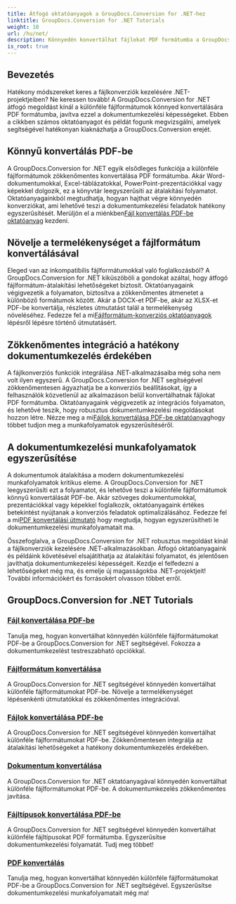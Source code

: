 ```yaml
---
title: Átfogó oktatóanyagok a GroupDocs.Conversion for .NET-hez
linktitle: GroupDocs.Conversion for .NET Tutorials
weight: 10
url: /hu/net/
description: Könnyedén konvertálhat fájlokat PDF formátumba a GroupDocs.Conversion for .NET segítségével. Egyszerűsítse a dokumentumkezelést testreszabható lehetőségekkel. #GroupDocs.Conversion
is_root: true
---
```


## Bevezetés

Hatékony módszereket keres a fájlkonverziók kezelésére .NET-projektjeiben? Ne keressen tovább! A GroupDocs.Conversion for .NET átfogó megoldást kínál a különféle fájlformátumok könnyed konvertálására PDF formátumba, javítva ezzel a dokumentumkezelési képességeket. Ebben a cikkben számos oktatóanyagot és példát fogunk megvizsgálni, amelyek segítségével hatékonyan kiaknázhatja a GroupDocs.Conversion erejét.

## Könnyű konvertálás PDF-be

 A GroupDocs.Conversion for .NET egyik elsődleges funkciója a különféle fájlformátumok zökkenőmentes konvertálása PDF formátumba. Akár Word-dokumentumokkal, Excel-táblázatokkal, PowerPoint-prezentációkkal vagy képekkel dolgozik, ez a könyvtár leegyszerűsíti az átalakítási folyamatot. Oktatóanyagainkból megtudhatja, hogyan hajthat végre könnyedén konverziókat, ami lehetővé teszi a dokumentumkezelési feladatok hatékony egyszerűsítését. Merüljön el a miénkben[Fájl konvertálás PDF-be oktatóanyag](./file-conversion-to-pdf/) kezdeni.

## Növelje a termelékenységet a fájlformátum konvertálásával

Eleged van az inkompatibilis fájlformátumokkal való foglalkozásból? A GroupDocs.Conversion for .NET kiküszöböli a gondokat azáltal, hogy átfogó fájlformátum-átalakítási lehetőségeket biztosít. Oktatóanyagaink végigvezetik a folyamaton, biztosítva a zökkenőmentes átmenetet a különböző formátumok között. Akár a DOCX-et PDF-be, akár az XLSX-et PDF-be konvertálja, részletes útmutatást talál a termelékenység növeléséhez. Fedezze fel a mi[Fájlformátum-konverziós oktatóanyagok](./file-format-conversion-tutorials/) lépésről lépésre történő útmutatásért.

## Zökkenőmentes integráció a hatékony dokumentumkezelés érdekében

 A fájlkonverziós funkciók integrálása .NET-alkalmazásaiba még soha nem volt ilyen egyszerű. A GroupDocs.Conversion for .NET segítségével zökkenőmentesen ágyazhatja be a konverziós beállításokat, így a felhasználók közvetlenül az alkalmazáson belül konvertálhatnak fájlokat PDF formátumba. Oktatóanyagaink végigvezetik az integrációs folyamaton, és lehetővé teszik, hogy robusztus dokumentumkezelési megoldásokat hozzon létre. Nézze meg a mi[Fájlok konvertálása PDF-be oktatóanyag](./convert-files-to-pdf/)hogy többet tudjon meg a munkafolyamatok egyszerűsítéséről.

## A dokumentumkezelési munkafolyamatok egyszerűsítése

 A dokumentumok átalakítása a modern dokumentumkezelési munkafolyamatok kritikus eleme. A GroupDocs.Conversion for .NET leegyszerűsíti ezt a folyamatot, és lehetővé teszi a különféle fájlformátumok könnyű konvertálását PDF-be. Akár szöveges dokumentumokkal, prezentációkkal vagy képekkel foglalkozik, oktatóanyagaink értékes betekintést nyújtanak a konverziós feladatok optimalizálásához. Fedezze fel a mi[PDF konvertálási útmutató](./pdf-conversion/) hogy megtudja, hogyan egyszerűsítheti le dokumentumkezelési munkafolyamatait ma.

Összefoglalva, a GroupDocs.Conversion for .NET robusztus megoldást kínál a fájlkonverziók kezelésére .NET-alkalmazásokban. Átfogó oktatóanyagaink és példáink követésével elsajátíthatja az átalakítási folyamatot, és jelentősen javíthatja dokumentumkezelési képességeit. Kezdje el felfedezni a lehetőségeket még ma, és emelje új magasságokba .NET-projektjeit! További információkért és forrásokért olvasson többet erről.
## GroupDocs.Conversion for .NET Tutorials
### [Fájl konvertálása PDF-be](./file-conversion-to-pdf/)
Tanulja meg, hogyan konvertálhat könnyedén különféle fájlformátumokat PDF-be a GroupDocs.Conversion for .NET segítségével. Fokozza a dokumentumkezelést testreszabható opciókkal.
### [Fájlformátum konvertálása](./file-format-conversion-tutorials/)
A GroupDocs.Conversion for .NET segítségével könnyedén konvertálhat különféle fájlformátumokat PDF-be. Növelje a termelékenységet lépésenkénti útmutatókkal és zökkenőmentes integrációval.
### [Fájlok konvertálása PDF-be](./convert-files-to-pdf/)
A GroupDocs.Conversion for .NET segítségével könnyedén konvertálhat különféle fájlformátumokat PDF-be. Zökkenőmentesen integrálja az átalakítási lehetőségeket a hatékony dokumentumkezelés érdekében.
### [Dokumentum konvertálása](./document-conversion/)
A GroupDocs.Conversion for .NET oktatóanyagával könnyedén konvertálhat különféle fájlformátumokat PDF-be. A dokumentumkezelés zökkenőmentes javítása.
### [Fájltípusok konvertálása PDF-be](./converting-file-types-to-pdf/)
A GroupDocs.Conversion for .NET segítségével könnyedén konvertálhat különféle fájltípusokat PDF formátumba. Egyszerűsítse dokumentumkezelési folyamatát. Tudj meg többet!
### [PDF konvertálás](./pdf-conversion/)
Tanulja meg, hogyan konvertálhat könnyedén különféle fájlformátumokat PDF-be a GroupDocs.Conversion for .NET segítségével. Egyszerűsítse dokumentumkezelési munkafolyamatait még ma!